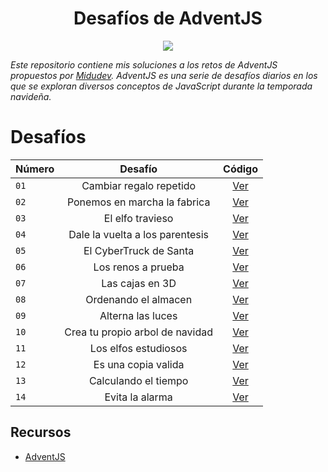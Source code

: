 <h1 align="center">Desafíos de AdventJS</h1>

<p align="center">
  <img src='https://github.com/MarceeloDominguez/AdventJS/assets/70117105/476a3419-9bcb-450e-9d5e-ea7225ebc98f' />
</p>

_Este repositorio contiene mis soluciones a los retos de AdventJS propuestos por [Midudev](https://github.com/midudev). AdventJS es una serie de desafíos diarios en los que se exploran diversos conceptos de JavaScript durante la temporada navideña._

# Desafíos
| Número        | Desafío     | Código      |          
| ------------- |:-------------:|:-------------:|
|```01```| Cambiar regalo repetido | [Ver](https://github.com/MarceeloDominguez/AdventJS/blob/master/2023/01-cambiar-regalo-repetido/index.js) |
|```02```| Ponemos en marcha la fabrica | [Ver](https://github.com/MarceeloDominguez/AdventJS/blob/master/2023/02-ponemos-en-marcha-la-fabrica/index.js) |
|```03```| El elfo travieso | [Ver](https://github.com/MarceeloDominguez/AdventJS/blob/master/2023/03-el-elfo-travieso/index.js) |
|```04```| Dale la vuelta a los parentesis | [Ver](https://github.com/MarceeloDominguez/AdventJS/blob/master/2023/04-dale-la-vuelta-a-los-parentesis/index.js) |
|```05```| El CyberTruck de Santa | [Ver](https://github.com/MarceeloDominguez/AdventJS/blob/master/2023/05-el-cyberTruck-de-santa/index.js) |
|```06```| Los renos a prueba | [Ver](https://github.com/MarceeloDominguez/AdventJS/blob/master/2023/06-los-renos-a-prueba/index.js) |
|```07```| Las cajas en 3D | [Ver](https://github.com/MarceeloDominguez/AdventJS/blob/master/2023/07-las-cajas-en-3D/index.js) |
|```08```| Ordenando el almacen | [Ver](https://github.com/MarceeloDominguez/AdventJS/blob/master/2023/08-ordenando-el-almacen/index.js) |
|```09```| Alterna las luces | [Ver](https://github.com/MarceeloDominguez/AdventJS/blob/master/2023/09-alterna-las-luces/index.js) |
|```10```| Crea tu propio arbol de navidad | [Ver](https://github.com/MarceeloDominguez/AdventJS/blob/master/2023/10-crea-tu-propio-arbol-de-navidad/index.js) |
|```11```| Los elfos estudiosos | [Ver](https://github.com/MarceeloDominguez/AdventJS/blob/master/2023/11-los-elfos-estudiosos/index.js) |
|```12```| Es una copia valida | [Ver](https://github.com/MarceeloDominguez/AdventJS/blob/master/2023/12-es-una-copia-valida/index.js) |
|```13```| Calculando el tiempo | [Ver](https://github.com/MarceeloDominguez/AdventJS/blob/master/2023/13-calculando-el-tiempo/index.js) |
|```14```| Evita la alarma | [Ver](https://github.com/MarceeloDominguez/AdventJS/blob/master/2023/14-evita-la-alarma/index.js) |

## Recursos

- [AdventJS](https://adventjs.dev/es)




